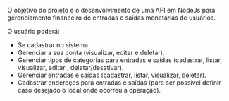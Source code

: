 O objetivo do projeto é o desenvolvimento de uma API em NodeJs para gerenciamento financeiro de entradas e saídas monetárias de usuários.

O usuário poderá:
 - Se cadastrar no sistema.
 - Gerenciar a sua conta (visualizar, editar e deletar).
 - Gerenciar tipos de categorias para entradas e saídas (cadastrar, listar, visualizar, editar , deletar/desativar).
 - Gerenciar entradas e saídas (cadastrar, listar, visualizar, deletar).
 - Cadastrar endereços para entradas e saídas (para ser possível definir caso desejado o local onde ocorreu a operação).